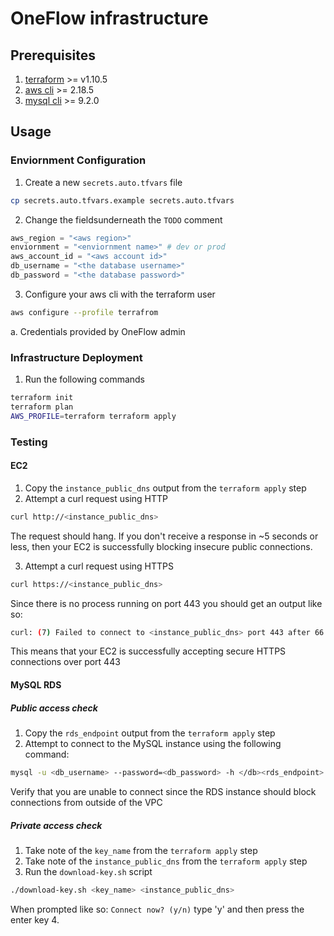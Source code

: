 # OneFlow infrastructure

## Prerequisites
1. [terraform](https://developer.hashicorp.com/terraform/install) >= v1.10.5
2. [aws cli](https://docs.aws.amazon.com/cli/latest/userguide/getting-started-install.html) >= 2.18.5
3. [mysql cli](https://dev.mysql.com/doc/mysql-getting-started/en/) >= 9.2.0


## Usage

### Enviornment Configuration
1. Create a new `secrets.auto.tfvars` file
```bash
cp secrets.auto.tfvars.example secrets.auto.tfvars
```
2. Change the fieldsunderneath the `TODO` comment
```terraform
aws_region = "<aws region>"
enviornment = "<enviornment name>" # dev or prod
aws_account_id = "<aws account id>"
db_username = "<the database username>"
db_password = "<the database password>"
```
3. Configure your aws cli with the terraform user
```bash
aws configure --profile terrafrom
```
a. Credentials provided by OneFlow admin

### Infrastructure Deployment
1. Run the following commands
```bash
terraform init
terraform plan
AWS_PROFILE=terraform terraform apply
```

### Testing
#### EC2
1. Copy the `instance_public_dns` output from the `terraform apply` step
2. Attempt a curl request using HTTP
```bash
curl http://<instance_public_dns>
```
The request should hang. If you don't receive a response in ~5 seconds or less, then your EC2 is successfully blocking insecure public connections.

3. Attempt a curl request using HTTPS
```bash
curl https://<instance_public_dns>
```
Since there is no process running on port 443 you should get an output like so:
```bash
curl: (7) Failed to connect to <instance_public_dns> port 443 after 66 ms: Couldn't connect to server
```
This means that your EC2 is successfully accepting secure HTTPS connections over port 443

#### MySQL RDS
##### Public access check
1. Copy the `rds_endpoint` output from the `terraform apply` step
2. Attempt to connect to the MySQL instance using the following command:
```bash
mysql -u <db_username> --password=<db_password> -h </db><rds_endpoint> product
```
Verify that you are unable to connect since the RDS instance should block connections from outside of the VPC

##### Private access check
1. Take note of the `key_name` from the `terraform apply` step
2. Take note of the `instance_public_dns` from the `terraform apply` step
3. Run the `download-key.sh` script
```bash
./download-key.sh <key_name> <instance_public_dns>
```
When prompted like so: `Connect now? (y/n)` type 'y' and then press the enter key
4. 

